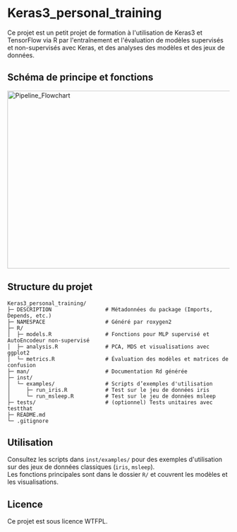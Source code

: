 # Keras3_personal_training

Ce projet est un petit projet de formation à l'utilisation de Keras3 et TensorFlow via R par l'entraînement et l'évaluation de modèles supervisés et non-supervisés avec Keras, et des analyses des modèles et des jeux de données.

## Schéma de principe et fonctions

<img width="1029" height="402" alt="Pipeline_Flowchart" src="https://github.com/user-attachments/assets/25c0c377-964b-49f5-9b63-efb9be4a2e70" />

## Structure du projet

```
Keras3_personal_training/
├─ DESCRIPTION                 # Métadonnées du package (Imports, Depends, etc.)
├─ NAMESPACE                   # Généré par roxygen2
├─ R/
│  ├─ models.R                 # Fonctions pour MLP supervisé et AutoEncodeur non-supervisé
│  ├─ analysis.R               # PCA, MDS et visualisations avec ggplot2
│  └─ metrics.R                # Évaluation des modèles et matrices de confusion
├─ man/                        # Documentation Rd générée
├─ inst/
│  └─ examples/                # Scripts d’exemples d'utilisation
│     ├─ run_iris.R            # Test sur le jeu de données iris
│     └─ run_msleep.R          # Test sur le jeu de données msleep
├─ tests/                      # (optionnel) Tests unitaires avec testthat
├─ README.md
└─ .gitignore
```

## Utilisation

Consultez les scripts dans `inst/examples/` pour des exemples d'utilisation sur des jeux de données classiques (`iris`, `msleep`).  
Les fonctions principales sont dans le dossier `R/` et couvrent les modèles et les visualisations.

## Licence

Ce projet est sous licence WTFPL.
